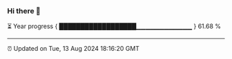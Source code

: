 ### Hi there 👋

⏳ Year progress { ██████████████████▁▁▁▁▁▁▁▁▁▁▁▁ } 61.68 %

---

⏰ Updated on Tue, 13 Aug 2024 18:16:20 GMT

